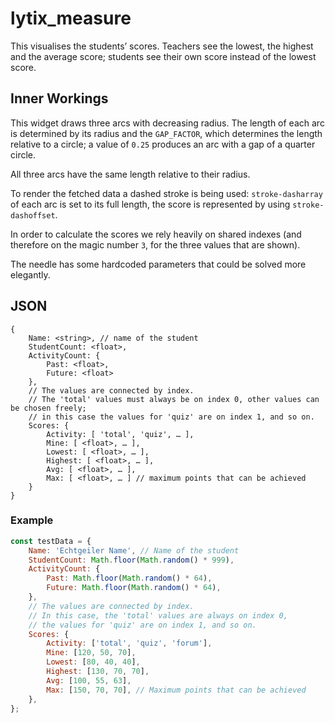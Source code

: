 # lytix\_measure

This visualises the students’ scores. Teachers see the lowest, the highest and the average score; students see their own score instead of the lowest score.


## Inner Workings

This widget draws three arcs with decreasing radius. The length of each arc is determined by its radius and the `GAP_FACTOR`, which determines the length relative to a circle; a value of `0.25` produces an arc with a gap of a quarter circle.

All three arcs have the same length relative to their radius.

To render the fetched data a dashed stroke is being used: `stroke-dasharray` of each arc is set to its full length, the score is represented by using `stroke-dashoffset`.

In order to calculate the scores we rely heavily on shared indexes (and therefore on the magic number `3`, for the three values that are shown).

The needle has some hardcoded parameters that could be solved more elegantly.


## JSON

```
{
	Name: <string>, // name of the student
	StudentCount: <float>,
	ActivityCount: {
		Past: <float>,
		Future: <float>
	},
	// The values are connected by index.
	// The 'total' values must always be on index 0, other values can be chosen freely;
	// in this case the values for 'quiz' are on index 1, and so on.
	Scores: {
		Activity: [ 'total', 'quiz', … ],
		Mine: [ <float>, … ],
		Lowest: [ <float>, … ],
		Highest: [ <float>, … ],
		Avg: [ <float>, … ],
		Max: [ <float>, … ] // maximum points that can be achieved
	}
}
```

### Example

```js
const testData = {
    Name: 'Echtgeiler Name', // Name of the student
    StudentCount: Math.floor(Math.random() * 999),
    ActivityCount: {
        Past: Math.floor(Math.random() * 64),
        Future: Math.floor(Math.random() * 64),
    },
    // The values are connected by index.
    // In this case, the 'total' values are always on index 0,
    // the values for 'quiz' are on index 1, and so on.
    Scores: {
        Activity: ['total', 'quiz', 'forum'],
        Mine: [120, 50, 70],
        Lowest: [80, 40, 40],
        Highest: [130, 70, 70],
        Avg: [100, 55, 63],
        Max: [150, 70, 70], // Maximum points that can be achieved
    },
};
```
